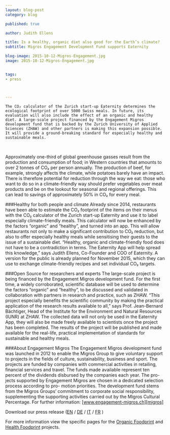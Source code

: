 ```yaml
---
layout: blog-post
category: blog

published: true

author: Judith Ellens

title: Is a healthy, organic diet also good for the Earth’s climate?
subtitle: Migros Engagement Development Fund supports Eaternity

blog-image: 2015-10-12-Migros-Engagement.jpg
image: 2015-10-12-Migros-Engagement.jpg


tags:
- press



---
```


	The CO₂ calculator of the Zurich start-up Eaternity determines the ecological footprint of over 5000 Swiss meals. In future, its evaluation will also include the effect of an organic and healthy diet. A large-scale project financed by the Engagement Migros development fund that is backed by the Zurich University of Applied Sciences (ZHAW) and other partners is making this expansion possible. It will provide a ground-breaking standard for especially healthy and sustainable meals.


<br>

Approximately one-third of global greenhouse gasses result from the production and consumption of food; in Western countries that amounts to over 2 tonnes of CO₂ per person annually. The production of beef, for example, strongly affects the climate, while potatoes barely have an impact. There is therefore potential for reduction through the way we eat: those who want to do so in a climate-friendly way should prefer vegetables over meat products and be on the lookout for seasonal and regional offerings. This can lead to savings of approximately 50% in CO₂ for every meal.

###Healthy for both people and climate
Already since 2014, restaurants have been able to estimate the CO₂ footprint of the items on their menus with the CO₂ calculator of the Zurich start-up Eaternity and use it to label especially climate-friendly meals. This calculator will now be enhanced by the factors “organic” and “healthy”, and turned into an app. This will allow restaurants not only to make a significant contribution to CO₂ reduction, but also to offer especially healthy meals while sensitising their guests to the issue of a sustainable diet. “Healthy, organic and climate-friendly food does not have to be a contradiction in terms. The Eaternity App will help spread this knowledge,” says Judith Ellens, Co-Founder and COO of Eaternity. A version for the public is already planned for November 2015, which they can use to exchange climate-friendly recipes and set individual CO₂ targets.

###Open Source for researchers and experts
The large-scale project is being financed by the Engagement Migros development fund. For the first time, a widely corroborated, scientific database will be used to determine the factors “organic” and “healthy”, to be discussed and validated in collaboration with partners in research and practice, such as ZHAW. “This project especially benefits the scientific community by making the practical application of the research results available to all,” says Prof. Jean-Bernard Bächtiger, Head of the Institute for the Environment and Natural Resources (IUNR) at ZHAW. The collected data will not only be used in the Eaternity App, they will also be made freely available to scientists once the project has been completed. The results of the project will be published and made available for the real-life, practical implementation of standards for sustainable and healthy meals.

###About Engagement Migros
The Engagement Migros development fund was launched in 2012 to enable the Migros Group to give voluntary support to projects in the fields of culture, sustainability, business and sport. The projects are funded by companies with commercial activities in retailing, financial services and travel. The funds made available represent ten percent of the dividends disbursed by the companies each year. The pro- jects supported by Engagement Migros are chosen in a dedicated selection process according to pro- motion priorities. The development fund stems from the Migros Groups’ commitment to corporate social responsibility, supplementing the supporting activities carried out by the Migros Cultural Percentage. For further information: [www.engagement-migros.ch][migros]


Download our press release ([EN][en] / [DE][de] / [IT][it] / [FR][fr] )

For more information view the specific pages for the [Organic Foodprint][of] and [Health Foodprint][hf] projects.

[fr]: /assets/MM_Eaternity_20151012_FR.pdf
[de]: /assets/MM_Eaternity_20151012_DE.pdf
[it]: /assets/MM_Eaternity_20151012_IT.pdf
[en]: /assets/MM_Eaternity_20151012_EN.pdf
[migros]: http://www.engagement-migros.ch
[of]: /foodprint/organic
[hf]: /foodprint/health


